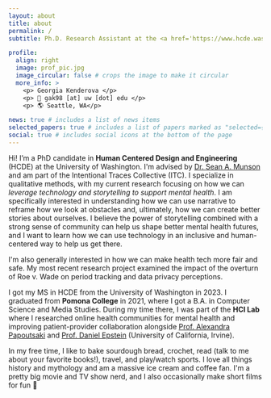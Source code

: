 ```yaml
---
layout: about
title: about
permalink: /
subtitle: Ph.D. Research Assistant at the <a href='https://www.hcde.washington.edu/'>University of Washngton</a>

profile:
  align: right
  image: prof_pic.jpg
  image_circular: false # crops the image to make it circular
  more_info: >
    <p> Georgia Kenderova </p>
    <p> 📧 gak98 [at] uw [dot] edu </p>
    <p> 🌎 Seattle, WA</p>

news: true # includes a list of news items
selected_papers: true # includes a list of papers marked as "selected={true}"
social: true # includes social icons at the bottom of the page
---
```


Hi! I’m a PhD candidate in <b>Human Centered Design and Engineering</b> (HCDE) at the University of Washington. I'm advised by [Dr. Sean A. Munson](https://www.smunson.com/) and am part of the Intentional Traces Collective (ITC). I specialize in qualitative methods, with my current research focusing on how we can <i>leverage technology and storytelling to support mental health</i>. I am specifically interested in understanding how we can use narrative to reframe how we look at obstacles and, ultimately, how we can create better stories about ourselves. I believe the power of storytelling combined with a strong sense of community can help us shape better mental health futures, and I want to learn how we can use technology in an inclusive and human-centered way to help us get there.

I'm also generally interested in how we can make health tech more fair and safe. My most recent research project examined the impact of the overturn of Roe v. Wade on period tracking and data privacy perceptions.

I got my MS in HCDE from the University of Washington in 2023. I graduated from <b>Pomona College</b> in 2021, where I got a B.A. in Computer Science and Media Studies. During my time there, I was part of the <b>HCI Lab</b> where I researched online health communities for mental health and improving patient-provider collaboration alongside [Prof. Alexandra Papoutsaki](http://www.cs.pomona.edu/~apapoutsaki/) and [Prof. Daniel Epstein](https://depstein.net/) (University of California, Irvine).

In my free time, I like to bake sourdough bread, crochet, read (talk to me about your favorite books!), travel, and play/watch sports. I love all things history and mythology and am a massive ice cream and coffee fan. I'm a pretty big movie and TV show nerd, and I also occasionally make short films for fun 🎥 
